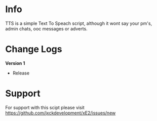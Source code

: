 # Info
TTS is a simple Text To Speach script, although it wont say your pm's, admin chats, ooc messages or adverts.

# Change Logs
**Version 1**
- Release

# Support
For support with this scipt please visit https://github.com/jxckdevelopment/xE2/issues/new

